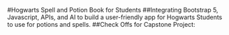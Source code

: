 #Hogwarts Spell and Potion Book for Students
##Integrating Bootstrap 5, Javascript, APIs, and AI to build a user-friendly app for Hogwarts Students to use for potions and spells.
##Check Offs for Capstone Project:
